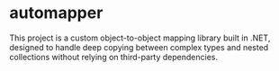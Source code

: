 # automapper
This project is a custom object-to-object mapping library built in .NET, designed to handle deep copying between complex types and nested collections without relying on third-party dependencies.
